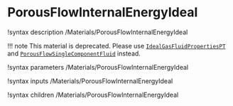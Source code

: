 # PorousFlowInternalEnergyIdeal
!syntax description /Materials/PorousFlowInternalEnergyIdeal

!!! note
    This material is deprecated. Please use [`IdealGasFluidPropertiesPT`](/IdealGasFluidPropertiesPT.md) and [`PorousFlowSingleComponentFluid`](/porous_flow/PorousFlowSingleComponentFluid.md) instead.

!syntax parameters /Materials/PorousFlowInternalEnergyIdeal

!syntax inputs /Materials/PorousFlowInternalEnergyIdeal

!syntax children /Materials/PorousFlowInternalEnergyIdeal
